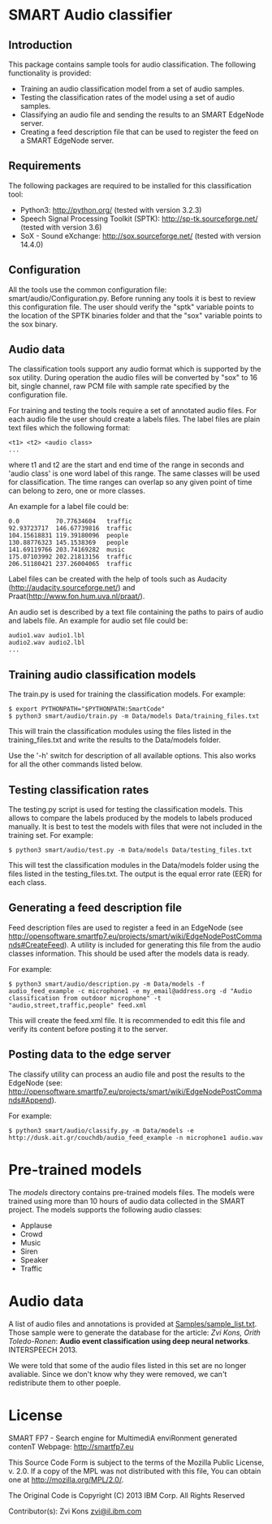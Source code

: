 SMART Audio classifier
=======================

## Introduction

This package contains sample tools for audio classification. The following functionality is provided:
- Training an audio classification model from a set of audio samples.
- Testing the classification rates of the model using a set of audio samples.
- Classifying an audio file and sending the results to an SMART EdgeNode server.
- Creating a feed description file that can be used to register the feed on a SMART EdgeNode server.

## Requirements

The following packages are required to be installed for this classification tool:
- Python3: http://python.org/ (tested with version 3.2.3)
- Speech Signal Processing Toolkit (SPTK): http://sp-tk.sourceforge.net/ (tested with version 3.6)
- SoX - Sound eXchange: http://sox.sourceforge.net/ (tested with version 14.4.0)

## Configuration

All the tools use the common configuration file: smart/audio/Configuration.py. Before running any tools it is best to review this configuration file. The user should verify the "sptk" variable points to the location of the SPTK binaries folder and that the "sox" variable points to the sox binary.

## Audio data

The classification tools support any audio format which is supported by the sox utility. During operation the audio files will be converted by "sox" to 16 bit, single channel, raw PCM file with sample rate specified by the configuration file.

For training and testing the tools require a set of annotated audio files. For each audio file the user should create a labels files. The label files are plain text files which the following format:

```
<t1> <t2> <audio class>
...
```

where t1 and t2 are the start and end time of the range in seconds and 'audio class' is one word label of this range. The same classes will be used for classification. The time ranges can overlap so any given point of time can belong to zero, one or more classes.

An example for a label file could be:

```
0.0          70.77634604   traffic
92.93723717  146.67739816  traffic
104.15618831 119.39180096  people
130.88776323 145.1538369   people
141.69119766 203.74169282  music
175.07103992 202.21813156  traffic
206.51180421 237.26004065  traffic
```

Label files can be created with the help of tools such as Audacity (http://audacity.sourceforge.net/) and Praat(http://www.fon.hum.uva.nl/praat/).

An audio set is described by a text file containing the paths to pairs of audio and labels file. An example for audio set file could be:

```
audio1.wav audio1.lbl
audio2.wav audio2.lbl
...
```

## Training audio classification models

The train.py is used for training the classification models. For example:

```Shell
$ export PYTHONPATH="$PYTHONPATH:SmartCode"
$ python3 smart/audio/train.py -m Data/models Data/training_files.txt
```

This will train the classification modules using the files listed in the training_files.txt and write the results to the Data/models folder.

Use the '-h' switch for description of all available options. This also works for all the other commands listed below.

## Testing classification rates

The testing.py script is used for testing the classification models. This allows to compare the labels produced by the models to labels produced manually. It is best to test the models with files that were not included in the training set. For example:

```Shell
$ python3 smart/audio/test.py -m Data/models Data/testing_files.txt
```

This will test the classification modules in the Data/models folder using the files listed in the testing_files.txt. The output is the equal error rate (EER) for each class.

## Generating a feed description file

Feed description files are used to register a feed in an EdgeNode (see http://opensoftware.smartfp7.eu/projects/smart/wiki/EdgeNodePostCommands#CreateFeed). A utility is included for generating this file from the audio classes information. This should be used after the models data is ready.

For example:

```Shell
$ python3 smart/audio/description.py -m Data/models -f audio_feed_example -c microphone1 -e my_email@address.org -d "Audio classification from outdoor microphone" -t "audio,street,traffic,people" feed.xml
```

This will create the feed.xml file. It is recommended to edit this file and verify its content before posting it to the server.
 
## Posting data to the edge server

The classify utility can process an audio file and post the results to the EdgeNode (see: http://opensoftware.smartfp7.eu/projects/smart/wiki/EdgeNodePostCommands#Append).

For example:

```Shell
$ python3 smart/audio/classify.py -m Data/models -e http://dusk.ait.gr/couchdb/audio_feed_example -n microphone1 audio.wav
```

# Pre-trained models

The _models_ directory contains pre-trained models files. The models were trained using more than 10 hours of audio data collected in the SMART project. The models supports the following audio classes:

- Applause
- Crowd
- Music
- Siren
- Speaker
- Traffic

# Audio data

A list of audio files and annotations is provided at [Samples/sample_list.txt](../master/samples/Samples_list.txt). Those sample were to generate the database for the article:
*Zvi Kons, Orith Toledo-Ronen*: **Audio event classification using deep neural networks**. INTERSPEECH 2013.

We were told that some of the audio files listed in this set are no longer avaliable. Since we don't know why they were removed, we can't redistribute them to other poeple. 

# License

SMART FP7 - Search engine for MultimediA enviRonment generated contenT
Webpage: http://smartfp7.eu

This Source Code Form is subject to the terms of the Mozilla Public
License, v. 2.0. If a copy of the MPL was not distributed with this
file, You can obtain one at http://mozilla.org/MPL/2.0/. 

The Original Code is Copyright (C) 2013 IBM Corp.
All Rights Reserved

Contributor(s):
 Zvi Kons <zvi@il.ibm.com>

